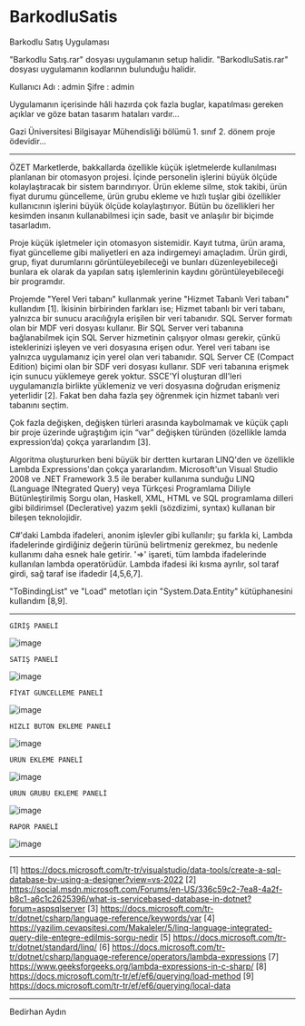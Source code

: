 # BarkodluSatis
Barkodlu Satış Uygulaması

"Barkodlu Satış.rar" dosyası uygulamanın setup halidir.
"BarkodluSatis.rar" dosyası uygulamanın kodlarının bulunduğu halidir.

Kullanıcı Adı : admin
Şifre         : admin

Uygulamanın içerisinde hâli hazırda çok fazla buglar, kapatılması gereken açıklar ve göze batan tasarım hataları vardır...

Gazi Üniversitesi Bilgisayar Mühendisliği bölümü 1. sınıf 2. dönem proje ödevidir...

************************************************************************************************************

ÖZET
Marketlerde, bakkallarda özellikle küçük işletmelerde kullanılması planlanan bir otomasyon projesi. İçinde personelin işlerini büyük ölçüde kolaylaştıracak bir
sistem barındırıyor. Ürün ekleme silme, stok takibi, ürün fiyat durumu güncelleme, ürün grubu ekleme ve hızlı tuşlar gibi özellikler kullanıcının işlerini büyük
ölçüde kolaylaştırıyor. Bütün bu özellikleri her kesimden insanın kullanabilmesi için sade, basit ve anlaşılır bir biçimde tasarladım.


Proje küçük işletmeler için otomasyon sistemidir. Kayıt tutma, ürün arama, fiyat güncelleme gibi maliyetleri en aza indirgemeyi amaçladım. Ürün girdi, grup, fiyat
durumlarını görüntüleyebileceği ve bunları düzenleyebileceği bunlara ek olarak da yapılan satış işlemlerinin kaydını görüntüleyebileceği bir programdır.

Projemde "Yerel Veri tabanı" kullanmak yerine "Hizmet Tabanlı Veri tabanı" kullandım [1]. İkisinin birbirinden farkları ise;
Hizmet tabanlı bir veri tabanı, yalnızca bir sunucu aracılığıyla erişilen bir veri tabanıdır. SQL Server formatı olan bir MDF veri dosyası kullanır. Bir SQL Server
veri tabanına bağlanabilmek için SQL Server hizmetinin çalışıyor olması gerekir, çünkü isteklerinizi işleyen ve veri dosyasına erişen odur. Yerel veri tabanı ise
yalnızca uygulamanız için yerel olan veri tabanıdır. SQL Server CE (Compact Edition) biçimi olan bir SDF veri dosyası kullanır. SDF veri tabanına erişmek için sunucu
yüklemeye gerek yoktur. SSCE'Yİ oluşturan dll'leri uygulamanızla birlikte yüklemeniz ve veri dosyasına doğrudan erişmeniz yeterlidir [2]. Fakat ben daha fazla şey
öğrenmek için hizmet tabanlı veri tabanını seçtim.

Çok fazla değişken, değişken türleri arasında kaybolmamak ve küçük çaplı bir proje üzerinde uğraştığım için “var” değişken türünden (özellikle lamda expression’da)
çokça yararlandım [3].

Algoritma oluştururken beni büyük bir dertten kurtaran LINQ'den ve özellikle Lambda Expressions'dan çokça yararlandım. Microsoft'un Visual Studio 2008 ve .NET
Framework 3.5 ile beraber kullanıma sunduğu LINQ (Language INtegrated Query) veya Türkçesi Programlama Diliyle Bütünleştirilmiş Sorgu olan, Haskell, XML, HTML ve
SQL programlama dilleri gibi bildirimsel (Declerative) yazım şekli (sözdizimi, syntax) kullanan bir bileşen teknolojidir. 

C#'daki Lambda ifadeleri, anonim işlevler gibi kullanılır; şu farkla ki, Lambda ifadelerinde girdiğiniz değerin türünü belirtmeniz gerekmez, bu nedenle kullanımı
daha esnek hale getirir. '=>' işareti, tüm lambda ifadelerinde kullanılan lambda operatörüdür. Lambda ifadesi iki kısma ayrılır, sol taraf girdi, sağ taraf ise
ifadedir [4,5,6,7].

"ToBindingList" ve "Load" metotları için "System.Data.Entity" kütüphanesini kullandım [8,9].


************************************************************************************************************


    GİRİŞ PANELİ
![image](https://user-images.githubusercontent.com/96550890/200093212-c75d53b6-86c4-4601-bdc7-6558782fa931.png)
    
    SATIŞ PANELİ
![image](https://user-images.githubusercontent.com/96550890/200093261-5f901b65-323b-47c3-92d5-6f77fa42cb8b.png)

    FİYAT GÜNCELLEME PANELİ
![image](https://user-images.githubusercontent.com/96550890/200093269-998a09ab-0135-4d4a-a74a-735eed5fbf5e.png)

    HIZLI BUTON EKLEME PANELİ
![image](https://user-images.githubusercontent.com/96550890/200093275-d08b113c-0b9f-4fac-836d-7664ccdc8f5d.png)

    ÜRÜN EKLEME PANELİ
![image](https://user-images.githubusercontent.com/96550890/200093288-05a12048-f3bb-4ede-9ad5-0ab8cbaa418d.png)

    ÜRÜN GRUBU EKLEME PANELİ
![image](https://user-images.githubusercontent.com/96550890/200093304-4a78d543-e855-4bfd-91e4-efe37d73df71.png)

    RAPOR PANELİ
![image](https://user-images.githubusercontent.com/96550890/200093314-8c429d3d-2320-46a3-b4ec-4cd9800822ea.png)


************************************************************************************************************

[1] https://docs.microsoft.com/tr-tr/visualstudio/data-tools/create-a-sql-database-by-using-a-designer?view=vs-2022
[2] https://social.msdn.microsoft.com/Forums/en-US/336c59c2-7ea8-4a2f-b8c1-a6c1c2625396/what-is-servicebased-database-in-dotnet?forum=aspsqlserver
[3] https://docs.microsoft.com/tr-tr/dotnet/csharp/language-reference/keywords/var
[4] https://yazilim.cevapsitesi.com/Makaleler/5/linq-language-integrated-query-dile-entegre-edilmis-sorgu-nedir
[5] https://docs.microsoft.com/tr-tr/dotnet/standard/linq/
[6] https://docs.microsoft.com/tr-tr/dotnet/csharp/language-reference/operators/lambda-expressions
[7] https://www.geeksforgeeks.org/lambda-expressions-in-c-sharp/
[8] https://docs.microsoft.com/tr-tr/ef/ef6/querying/load-method
[9] https://docs.microsoft.com/tr-tr/ef/ef6/querying/local-data

************************************************************************************************************

Bedirhan Aydın
